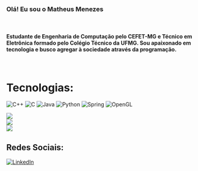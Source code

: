 ### Olá! Eu sou o Matheus Menezes
<br>

#### Estudante de Engenharia de Computação pelo CEFET-MG e Técnico em Eletrônica formado pelo Colégio Técnico da UFMG. Sou apaixonado em tecnologia e busco agregar à sociedade através da programação.
<br>

# Tecnologias:

![C++](https://img.shields.io/badge/c++-%2300599C.svg?style=for-the-badge&logo=c%2B%2B&logoColor=white) ![C](https://img.shields.io/badge/c-%2300599C.svg?style=for-the-badge&logo=c&logoColor=white) ![Java](https://img.shields.io/badge/java-%23ED8B00.svg?style=for-the-badge&logo=java&logoColor=white) ![Python](https://img.shields.io/badge/python-3670A0?style=for-the-badge&logo=python&logoColor=ffdd54) ![Spring](https://img.shields.io/badge/spring-%236DB33F.svg?style=for-the-badge&logo=spring&logoColor=white)
![OpenGL](https://img.shields.io/badge/OpenGL-%23FFFFFF.svg?style=for-the-badge&logo=opengl)
<br>

![](https://github-readme-stats.vercel.app/api?username=MatheusMnz&theme=tokyonight&hide_border=true&include_all_commits=true&count_private=true)<br/>
![](https://github-readme-streak-stats.herokuapp.com/?user=MatheusMnz&theme=tokyonight&hide_border=false)<br/>
![](https://github-readme-stats.vercel.app/api/top-langs/?username=MatheusMnz&theme=tokyonight&hide_border=false&include_all_commits=true&count_private=true&layout=compact)


## Redes Sociais:
[![LinkedIn](https://img.shields.io/badge/LinkedIn-%230077B5.svg?logo=linkedin&logoColor=white)](https://linkedin.com/in/https://www.linkedin.com/in/matheus-menezes-9774b61a3/) 

